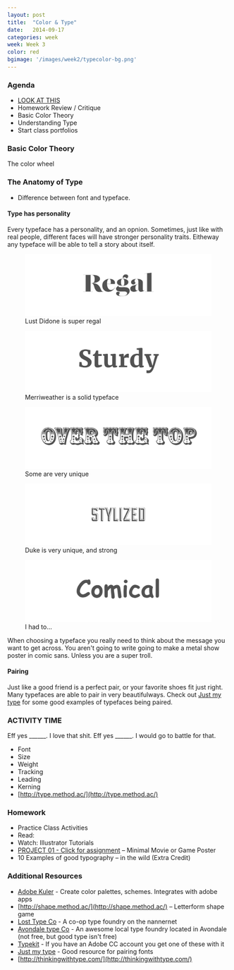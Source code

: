 ```yaml
---
layout: post
title:  "Color & Type"
date:   2014-09-17
categories: week
week: Week 3
color: red
bgimage: '/images/week2/typecolor-bg.png'
---
```


### Agenda
- [LOOK AT THIS](http://bezier.method.ac/)
- Homework Review / Critique
- Basic Color Theory
- Understanding Type
- Start class portfolios

### Basic Color Theory
The color wheel

### The Anatomy of Type
- Difference between font and typeface.

#### Type has personality
Every typeface has a personality, and an opnion. Sometimes, just like with real people, different faces will have stronger personality traits. Eitheway any typeface will be able to tell a story about itself.

<figure>
  <img src="/images/week3/type-regal.png" alt="">
  <figcaption>Lust Didone is super regal</figcaption>
  </img>
</figure>

<figure>
  <img src="/images/week3/type-sturdy.png" alt="">
  <figcaption>Merriweather is a solid typeface</figcaption>
  </img>
</figure>

<figure>
  <img src="/images/week3/type-overt.png" alt="">
  <figcaption>Some are very unique</figcaption>
  </img>
</figure>

<figure>
  <img src="/images/week3/type-stylized.png" alt="">
  <figcaption>Duke is very unique, and strong</figcaption>
  </img>
</figure>

<figure>
  <img src="/images/week3/type-comical.png" alt="">
  <figcaption>I had to...</figcaption>
  </img>
</figure>

When choosing a typeface you really need to think about the message you want to get across. You aren't going to write going to make a metal show poster in comic sans. Unless you are a super troll.

#### Pairing
Just like a good friend is a perfect pair, or your favorite shoes fit just right. Many typefaces are able to pair in very beautifulways. Check out [Just my type](http://justmytype.co/) for some good examples of typefaces being paired.

### ACTIVITY TIME
Eff yes ______. I love that shit.
Eff yes ______. I would go to battle for that.

- Font
- Size
- Weight
- Tracking
- Leading
- Kerning
- [http://type.method.ac/](http://type.method.ac/)


### Homework
- Practice Class Activities
- Read:
- Watch: Illustrator Tutorials
- [PROJECT 01 - Click for assignment](projects/project-01.html) – Minimal Movie or Game Poster
- 10 Examples of good typography – in the wild (Extra Credit)

### Additional Resources
- [Adobe Kuler](https://kuler.adobe.com/create/color-wheel/) - Create color palettes, schemes. Integrates with adobe apps
- [http://shape.method.ac/](http://shape.method.ac/) – Letterform shape game
- [Lost Type Co](http://losttype.com) - A co-op type foundry on the nannernet
- [Avondale type Co](http://avondaletypeco.com/) - An awesome local type foundry located in Avondale (not free, but good type isn't free)
- [Typekit](http://typekict.com) - If you have an Adobe CC account you get one of these with it
- [Just my type](http://justmytype.co/) - Good resource for pairing fonts
- [http://thinkingwithtype.com/](http://thinkingwithtype.com/)
